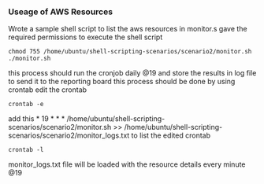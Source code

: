 ### Useage of AWS Resources 

Wrote a sample shell script to list the aws resources in monitor.s
gave the required permissions to execute the shell script
```
chmod 755 /home/ubuntu/shell-scripting-scenarios/scenario2/monitor.sh
./monitor.sh
```

this process should run the cronjob daily @19 and store the results in log file to send it to the reporting board
this process should be done by using crontab 
edit the crontab
```
crontab -e
```
add this * 19 * * * /home/ubuntu/shell-scripting-scenarios/scenario2/monitor.sh >> /home/ubuntu/shell-scripting-scenarios/scenario2/monitor_logs.txt
to list the edited crontab 
```
crontab -l
```
monitor_logs.txt file will be loaded with the resource details every minute @19
